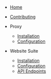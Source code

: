 * [Home](README.md)

* [Contributing](/contributing.md)

* Proxy

  * [Installation](/proxy/installation.md)
  * [Configuration](/proxy/configuration.md)

* Website Suite

  * [Installation](/websiteSuite/installation.md)
  * [Configuration](/websiteSuite/configuration.md)
  * [API Endpoints](/apiEndpoints.md)
